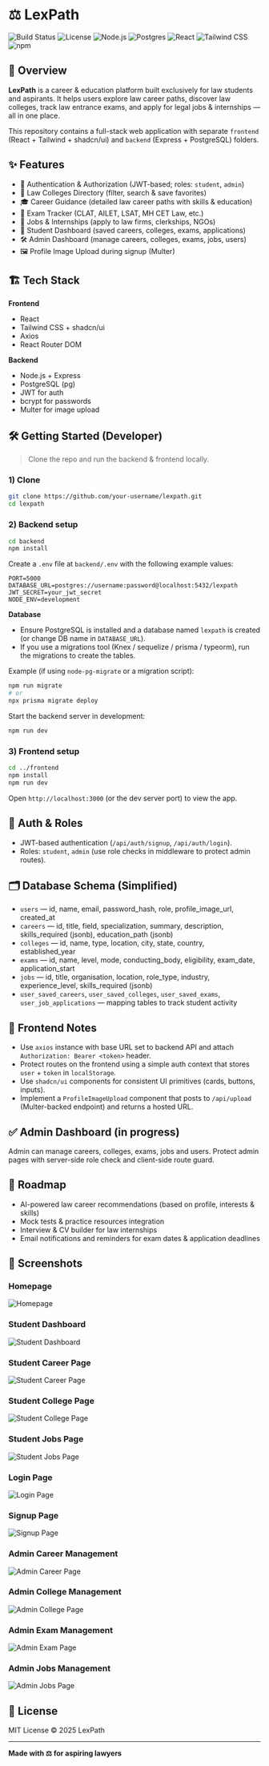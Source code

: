 # ⚖️ LexPath

![Build Status](https://img.shields.io/badge/build-passing-brightgreen) ![License](https://img.shields.io/badge/license-MIT-blue) ![Node.js](https://img.shields.io/badge/node-%3E%3D14-339933) ![Postgres](https://img.shields.io/badge/postgres-%3E%3D12-336791) ![React](https://img.shields.io/badge/react-%5E18-61DAFB) ![Tailwind CSS](https://img.shields.io/badge/tailwindcss-%5E3-38B2AC) ![npm](https://img.shields.io/badge/npm-%3E%3D8-CB3837)

## 🚀 Overview

**LexPath** is a career & education platform built exclusively for law students and aspirants. It helps users explore law career paths, discover law colleges, track law entrance exams, and apply for legal jobs & internships — all in one place.

This repository contains a full-stack web application with separate `frontend` (React + Tailwind + shadcn/ui) and `backend` (Express + PostgreSQL) folders.

## ✨ Features

* 🔐 Authentication & Authorization (JWT-based; roles: `student`, `admin`)
* 🏫 Law Colleges Directory (filter, search & save favorites)
* 🎓 Career Guidance (detailed law career paths with skills & education)
* 📝 Exam Tracker (CLAT, AILET, LSAT, MH CET Law, etc.)
* 💼 Jobs & Internships (apply to law firms, clerkships, NGOs)
* 📌 Student Dashboard (saved careers, colleges, exams, applications)
* 🛠 Admin Dashboard (manage careers, colleges, exams, jobs, users)
* 🖼 Profile Image Upload during signup (Multer)

## 🏗 Tech Stack

**Frontend**

* React
* Tailwind CSS + shadcn/ui
* Axios
* React Router DOM

**Backend**

* Node.js + Express
* PostgreSQL (pg)
* JWT for auth
* bcrypt for passwords
* Multer for image upload

## 🛠 Getting Started (Developer)

> Clone the repo and run the backend & frontend locally.

### 1) Clone

```bash
git clone https://github.com/your-username/lexpath.git
cd lexpath
```

### 2) Backend setup

```bash
cd backend
npm install
```

Create a `.env` file at `backend/.env` with the following example values:

```
PORT=5000
DATABASE_URL=postgres://username:password@localhost:5432/lexpath
JWT_SECRET=your_jwt_secret
NODE_ENV=development
```

**Database**

* Ensure PostgreSQL is installed and a database named `lexpath` is created (or change DB name in `DATABASE_URL`).
* If you use a migrations tool (Knex / sequelize / prisma / typeorm), run the migrations to create the tables.

Example (if using `node-pg-migrate` or a migration script):

```bash
npm run migrate
# or
npx prisma migrate deploy
```

Start the backend server in development:

```bash
npm run dev
```

### 3) Frontend setup

```bash
cd ../frontend
npm install
npm run dev
```

Open `http://localhost:3000` (or the dev server port) to view the app.

## 🔐 Auth & Roles

* JWT-based authentication (`/api/auth/signup`, `/api/auth/login`).
* Roles: `student`, `admin` (use role checks in middleware to protect admin routes).

## 🗂 Database Schema (Simplified)

* `users` — id, name, email, password_hash, role, profile_image_url, created_at
* `careers` — id, title, field, specialization, summary, description, skills_required (jsonb), education_path (jsonb)
* `colleges` — id, name, type, location, city, state, country, established_year
* `exams` — id, name, level, mode, conducting_body, eligibility, exam_date, application_start
* `jobs` — id, title, organisation, location, role_type, industry, experience_level, skills_required (jsonb)
* `user_saved_careers`, `user_saved_colleges`, `user_saved_exams`, `user_job_applications` — mapping tables to track student activity

## 🧩 Frontend Notes

* Use `axios` instance with base URL set to backend API and attach `Authorization: Bearer <token>` header.
* Protect routes on the frontend using a simple auth context that stores `user` + `token` in `localStorage`.
* Use `shadcn/ui` components for consistent UI primitives (cards, buttons, inputs).
* Implement a `ProfileImageUpload` component that posts to `/api/upload` (Multer-backed endpoint) and returns a hosted URL.

## ✅ Admin Dashboard (in progress)

Admin can manage careers, colleges, exams, jobs and users. Protect admin pages with server-side role check and client-side route guard.

## 🔮 Roadmap

* AI-powered law career recommendations (based on profile, interests & skills)
* Mock tests & practice resources integration
* Interview & CV builder for law internships
* Email notifications and reminders for exam dates & application deadlines

## 📸 Screenshots

### Homepage
![Homepage](client/src/assets/homepage1.png)

### Student Dashboard
![Student Dashboard](client/src/assets/studentdashboard.png)

### Student Career Page
![Student Career Page](client/src/assets/studentCareerspage.png)

### Student College Page
![Student College Page](client/src/assets/studentCollegepage.png)

### Student Jobs Page
![Student Jobs Page](client/src/assets/studentJobspage.png)

### Login Page
![Login Page](client/src/assets/loginpage.png)

### Signup Page
![Signup Page](client/src/assets/signuppage.png)

### Admin Career Management
![Admin Career Page](client/src/assets/adminCareerspage.png)

### Admin College Management
![Admin College Page](client/src/assets/adminCollegespage.png)

### Admin Exam Management
![Admin Exam Page](client/src/assets/adminExamspage.png)

### Admin Jobs Management
![Admin Jobs Page](client/src/assets/adminJobspage.png)

## 🧾 License

MIT License © 2025 LexPath

---

**Made with ⚖️ for aspiring lawyers**
